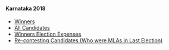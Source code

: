 #### Karnataka 2018
  * [Winners](https://www.myneta.info/karnataka2018/index.php?action=show_winners&sort=default)
  * [All Candidates](https://www.myneta.info/karnataka2018/)
  * [Winners Election Expenses](https://www.myneta.info/karnataka2018/index.php?action=showWinnersExpense&sortExp=default)
  * [ Re-contesting Candidates (Who were MLAs in Last Election)](https://www.myneta.info/karnataka2018/index.php?action=recontestAssetsComparison)